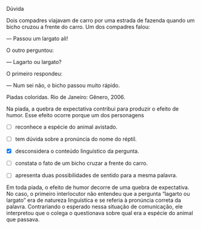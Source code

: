

Dúvida

Dois compadres viajavam de carro por uma estrada de fazenda quando um bicho cruzou a frente do carro. Um dos compadres falou:

— Passou um largato ali!

O outro perguntou:

— Lagarto ou largato?

O primeiro respondeu:

— Num sei não, o bicho passou muito rápido.

Piadas coloridas. Rio de Janeiro: Gênero, 2006.

Na piada, a quebra de expectativa contribui para produzir o efeito de humor. Esse efeito ocorre porque um dos personagens



- [ ] reconhece a espécie do animal avistado.
- [ ] tem dúvida sobre a pronúncia do nome do réptil.
- [x] desconsidera o conteúdo linguístico da pergunta.
- [ ] constata o fato de um bicho cruzar a frente do carro.
- [ ] apresenta duas possibilidades de sentido para a mesma palavra.


Em toda piada, o efeito de humor decorre de uma quebra de expectativa. No caso, o primeiro interlocutor não entendeu que a pergunta “lagarto ou largato” era de natureza linguística e se referia à pronúncia correta da palavra. Contrariando o esperado nessa situação de comunicação, ele interpretou que o colega o questionava sobre qual era a espécie do animal que passava.

        